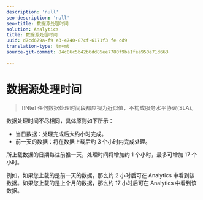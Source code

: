 ```yaml
---
description: 'null'
seo-description: 'null'
seo-title: 数据源处理时间
solution: Analytics
title: 数据源处理时间
uuid: d7cd679a-f9 e3-4740-87cf-6171f3 fe cd9
translation-type: tm+mt
source-git-commit: 84c86c5b42b6dd85ee7780f9ba1fea950e71d663

---
```



# 数据源处理时间

>[!Nte]
>任何数据处理时间段都应视为近似值，不构成服务水平协议(SLA)。

数据处理时间不尽相同，具体原则如下所示：

* 当日数据：处理完成后大约小时完成。
* 前一天的数据：将在数据上载后约 3 个小时内完成处理。

所上载数据的日期每往前推一天，处理时间将增加约 1 个小时，最多可增加 17 个小时。

例如，如果您上载的是前一天的数据，那么约 2 小时后可在 Analytics 中看到该数据。如果您上载的是上个月的数据，那么约 17 小时后可在 Analytics 中看到该数据。
